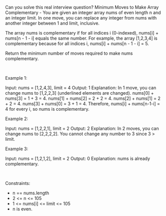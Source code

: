 Can you solve this real interview question? Minimum Moves to Make Array Complementary - You are given an integer array nums of even length n and an integer limit. In one move, you can replace any integer from nums with another integer between 1 and limit, inclusive.

The array nums is complementary if for all indices i (0-indexed), nums[i] + nums[n - 1 - i] equals the same number. For example, the array [1,2,3,4] is complementary because for all indices i, nums[i] + nums[n - 1 - i] = 5.

Return the minimum number of moves required to make nums complementary.

 

Example 1:


Input: nums = [1,2,4,3], limit = 4
Output: 1
Explanation: In 1 move, you can change nums to [1,2,2,3] (underlined elements are changed).
nums[0] + nums[3] = 1 + 3 = 4.
nums[1] + nums[2] = 2 + 2 = 4.
nums[2] + nums[1] = 2 + 2 = 4.
nums[3] + nums[0] = 3 + 1 = 4.
Therefore, nums[i] + nums[n-1-i] = 4 for every i, so nums is complementary.


Example 2:


Input: nums = [1,2,2,1], limit = 2
Output: 2
Explanation: In 2 moves, you can change nums to [2,2,2,2]. You cannot change any number to 3 since 3 > limit.


Example 3:


Input: nums = [1,2,1,2], limit = 2
Output: 0
Explanation: nums is already complementary.


 

Constraints:

 * n == nums.length
 * 2 <= n <= 105
 * 1 <= nums[i] <= limit <= 105
 * n is even.